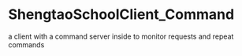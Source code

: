 # ShengtaoSchoolClient_Command
a client with a command server inside to monitor requests and repeat commands
